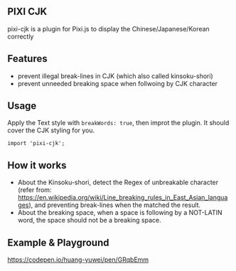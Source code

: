 ## PIXI CJK

pixi-cjk is a plugin for Pixi.js to display the Chinese/Japanese/Korean correctly

## Features

- prevent illegal break-lines in CJK (which also called kinsoku-shori)
- prevent unneeded breaking space when follwoing by CJK character

## Usage

Apply the Text style with `breakWords: true`, then improt the plugin. It should cover the CJK styling for you.
```
import 'pixi-cjk';
```

## How it works

- About the Kinsoku-shori, detect the Regex of unbreakable character (refer from: https://en.wikipedia.org/wiki/Line_breaking_rules_in_East_Asian_languages), and preventing break-lines when the matched the result.
- About the breaking space, when a space is following by a NOT-LATIN word, the space should not be a breaking space.

## Example & Playground

https://codepen.io/huang-yuwei/pen/GRqbEmm
